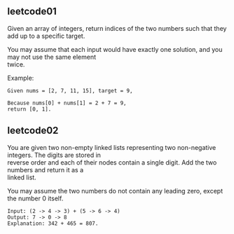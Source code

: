 ## leetcode01  
Given an array of integers, return indices of the two numbers such that they add up to a specific target.  

You may assume that each input would have exactly one solution, and you may not use the same element  
twice.

Example:

```
Given nums = [2, 7, 11, 15], target = 9,

Because nums[0] + nums[1] = 2 + 7 = 9,
return [0, 1].
```  
## leetcode02
You are given two non-empty linked lists representing two non-negative integers. The digits are stored in  
reverse order and each of their nodes contain a single digit. Add the two numbers and return it as a  
linked list.  

You may assume the two numbers do not contain any leading zero, except the number 0 itself.
```
Input: (2 -> 4 -> 3) + (5 -> 6 -> 4)
Output: 7 -> 0 -> 8
Explanation: 342 + 465 = 807.
```